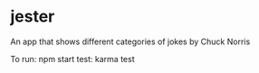 # jester
An app that shows different categories of jokes by Chuck Norris

To run: npm start
test: karma test
